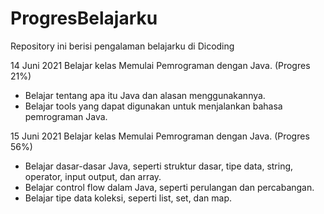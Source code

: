 # ProgresBelajarku
Repository ini berisi pengalaman belajarku di Dicoding

14 Juni 2021
Belajar kelas Memulai Pemrograman dengan Java. (Progres 21%)

  * Belajar tentang apa itu Java dan alasan menggunakannya.
  * Belajar tools yang dapat digunakan untuk menjalankan bahasa pemrograman Java.

15 Juni 2021
Belajar kelas Memulai Pemrograman dengan Java. (Progres 56%)
  * Belajar dasar-dasar Java, seperti struktur dasar, tipe data, string, operator, input output, dan array.
  * Belajar control flow dalam Java, seperti perulangan dan percabangan.
  * Belajar tipe data koleksi, seperti list, set, dan map.
